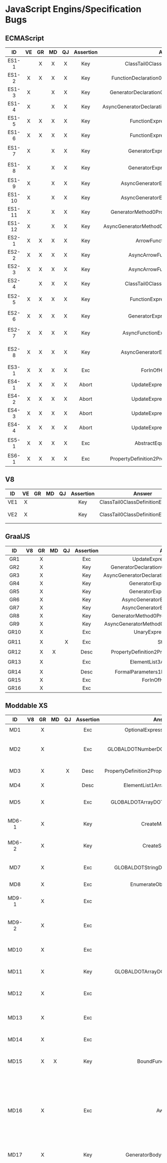 # JavaScript Engins/Specification Bugs

## ECMAScript
|ID    |VE|GR|MD|QJ|Assertion|Answer                                                 |Confirmed|Example|
|:-:|:-:|:-:|:-:|:-:|:-:|:-:|:-:|:-|
|ES1-1 |  |X |X |X |Key      |ClassTail0ClassDefinitionEvaluation3                   |Y        |`class A{}`|
|ES1-2 |X |X |X |X |Key      |FunctionDeclaration0InstantiateFunctionObject0         |Y        |`function f(){}`|
|ES1-3 |X |  |X |X |Key      |GeneratorDeclaration0InstantiateFunctionObject0        |Y        |`function*f(){}`|
|ES1-4 |X |  |X |X |Key      |AsyncGeneratorDeclaration0InstantiateFunctionObject0   |Y        |`async function*f(){}`|
|ES1-5 |X |X |X |X |Key      |FunctionExpression0Evaluation0                         |Y        |`var x=function (){}`|
|ES1-6 |X |X |X |X |Key      |FunctionExpression0Evaluation1                         |Y        |`var x=function f(){}`|
|ES1-7 |X |  |X |X |Key      |GeneratorExpression0Evaluation0                        |Y        |`var x=function*(){}`|
|ES1-8 |X |  |X |X |Key      |GeneratorExpression0Evaluation1                        |Y        |`var x=function*f(){}`|
|ES1-9 |X |  |X |X |Key      |AsyncGeneratorExpression0Evaluation0                   |Y        |`var x=async function*(){}`|
|ES1-10|X |  |X |X |Key      |AsyncGeneratorExpression0Evaluation1                   |Y        |`var x=async function*f(){}`|
|ES1-11|X |  |X |X |Key      |GeneratorMethod0PropertyDefinitionEvaluation0          |Y        |`var x={*f(){}}`|
|ES1-12|X |  |X |X |Key      |AsyncGeneratorMethod0PropertyDefinitionEvaluation0     |Y        |`var x={async*f(){}}`|
|ES2-1 |X |X |X |X |Key      |ArrowFunction0Evaluation0                              |Y        |`var x=(x=>x)(()=>{});`|
|ES2-2 |X |X |X |X |Key      |AsyncArrowFunction0Evaluation0                         |Y        |`var x=(x=>x)(async x=>{});`|
|ES2-3 |X |X |X |X |Key      |AsyncArrowFunction1Evaluation0                         |Y        |`var x=(x=>x)(async()=>{});`|
|ES2-4 |  |X |X |X |Key      |ClassTail0ClassDefinitionEvaluation3                   |Y        |`var x=(x=>x)(class{});`|
|ES2-5 |X |X |X |X |Key      |FunctionExpression0Evaluation0                         |Y        |`var x=(x=>x)(function(){});`|
|ES2-6 |X |X |X |X |Key      |GeneratorExpression0Evaluation0                        |Y        |`var x=(x=>x)(function*(){});`|
|ES2-7 |X |X |X |X |Key      |AsyncFunctionExpression0Evaluation0                    |Y        |`var x=(x=>x)(async function(){});`|
|ES2-8 |X |X |X |X |Key      |AsyncGeneratorExpression0Evaluation0                   |Y        |`var x=(x=>x)(async function*(){});`|
|ES3-1 |X |X |X |X |Exc      |ForInOfHeadEvaluation                                  |Y        |`for(x in{});`|
|ES4-1 |X |X |X |X |Abort    |UpdateExpression1Evaluation0                           |Y        |`x++;`|
|ES4-2 |X |X |X |X |Abort    |UpdateExpression2Evaluation0                           |Y        |`x--;`|
|ES4-3 |X |X |X |X |Abort    |UpdateExpression3Evaluation0                           |Y        |`++x;`|
|ES4-4 |X |X |X |X |Abort    |UpdateExpression4Evaluation0                           |Y        |`--x;`|
|ES5-1 |X |X |X |X |Exc      |AbstractEqualityComparison                             |Y        |`0=={valueOf:()=>{throw 42;}};`|
|ES6-1 |X |X |X |X |Exc      |PropertyDefinition2PropertyDefinitionEvaluation0       |N        |`var x={p:class extends 42{}};`|

## V8
|ID |VE|GR|MD|QJ|Assertion|Answer                               |Confirmed|Example|
|:-:|:-:|:-:|:-:|:-:|:-:|:-:|:-:|:-|
|VE1|X |  |  |  |Key      |ClassTail0ClassDefinitionEvaluation3 |Y        |`class A{}`|
|VE2|X |  |  |  |Key      |ClassTail0ClassDefinitionEvaluation3 |Y        |`var x=(x=>x)(class{});`|

## GraalJS
|ID  |V8|GR|MD|QJ|Assertion|Answer                                              |Confirmed|Example|
|:-:|:-:|:-:|:-:|:-:|:-:|:-:|:-:|:-|
|GR1 |  |X |  |  |Exc      |UpdateExpression3Evaluation0                        |Y        |`++undefined;`|
|GR2 |  |X |  |  |Key      |GeneratorDeclaration0InstantiateFunctionObject0     |Y        |`function*f(){}`|
|GR3 |  |X |  |  |Key      |AsyncGeneratorDeclaration0InstantiateFunctionObject0|Y        |`async function*f(){}`|
|GR4 |  |X |  |  |Key      |GeneratorExpression0Evaluation0                     |Y        |`var x=function*(){}`|
|GR5 |  |X |  |  |Key      |GeneratorExpression0Evaluation1                     |Y        |`var x=function*f(){}`|
|GR6 |  |X |  |  |Key      |AsyncGeneratorExpression0Evaluation0                |Y        |`var x=async function*(){}`|
|GR7 |  |X |  |  |Key      |AsyncGeneratorExpression0Evaluation1                |Y        |`var x=async function*f(){}`|
|GR8 |  |X |  |  |Key      |GeneratorMethod0PropertyDefinitionEvaluation0       |Y        |`var x={*f(){}}`|
|GR9 |  |X |  |  |Key      |AsyncGeneratorMethod0PropertyDefinitionEvaluation0  |Y        |`var x={async*f(){}}`|
|GR10|  |X |  |  |Exc      |UnaryExpression1Evaluation0                         |Y        |`delete"str"[0];`|
|GR11|  |X |  |X |Exc      |StringPad                                           |Y        |`var x="42".padStart(Infinity,"");`|
|GR12|  |X |X |  |Desc     |PropertyDefinition2PropertyDefinitionEvaluation0    |Y        |`var x={42:class{}};`|
|GR13|  |X |  |  |Exc      |ElementList3ArrayAccumulation1                      |Y        |`var x=[undefined,,...[undefined]];`|
|GR14|  |X |  |  |Desc     |FormalParameters1ExpectedArgumentCount0             |Y        |`function x (...[x]){}`|
|GR15|  |X |  |  |Exc      |ForInOfHeadEvaluation                               |Y        |`for(let x of x);`|
|GR16|  |X |  |  |Exc      |-                                                   |Y        |`(...{x})=>{};`|

## Moddable XS
|ID   |V8|GR|MD|QJ|Assertion|Answer                                           |Confirmed|Example|
|:-:|:-:|:-:|:-:|:-:|:-:|:-:|:-:|:-|
|MD1  |  |X |  |  |Exc      |OptionalExpression0Evaluation0                   |Y        |`var x = TypeError ( x ?. ( ) ) ;`|
|MD2  |  |X |  |  |Exc      |GLOBALDOTNumberDOTprototypeDOTtoString           |Y        |`var x = Number . prototype . toString . call ( new Number ( 0 ) , 0 ) ;`|
|MD3  |  |X |  |X |Desc     |PropertyDefinition2PropertyDefinitionEvaluation0 |Y        |`var x = { 42 : class   { x (  ) {  } } } ;`|
|MD4  |  |X |  |  |Desc     |ElementList1ArrayAccumulation1                   |Y        |`var x = [ , ... '' ] ;`|
|MD5  |  |X |  |  |Exc      |GLOBALDOTArrayDOTprototypeDOTtoString            |Y        |`Array . prototype . toString . call ( function x (  ) {  } ) ;`|
|MD6-1|  |X |  |  |Key      |CreateMapIterator                                |Y        |`var x = Map . prototype . keys . call ( new Map ( ) ) ;`|
|MD6-2|  |X |  |  |Key      |CreateSetIterator                                |Y        |`var x = Set . prototype . values . call ( new Set ( ) ) ;`|
|MD7  |  |X |  |  |Exc      |GLOBALDOTStringDOTprototypeDOTsplit              |Y        |`String . prototype . split . call ( 1 , Symbol . species , 0 , 0 ) ;`|
|MD8  |  |X |  |  |Exc      |EnumerateObjectProperties                        |Y        |`for ( x in 'str' ) ;`|
|MD9-1|  |X |  |  |Exc      |-                                                |Y        |`var x = { p : 0 } ; ( { p : ( Symbol . match ) } = x ) ;`|
|MD9-2|  |X |  |  |Exc      |-                                                |Y        |`var x = [ 1 , 2 , 3 ] ; ( [ , ( Symbol . isConcatSpreadable ) ] = x ) ;`|
|MD10 |  |X |  |  |Exc      |-                                                |Y        |`var x = [ 1 , 2 , 3 ] ; ( [ , undefined ] = x ) ;`|
|MD11 |  |X |  |  |Key      |GLOBALDOTArrayDOTprototypeDOTslice               |Y        |`var x = Array . prototype . slice . call ( 'str' , { } , ~ x ) ;`|
|MD12 |  |X |  |  |Exc      |-                                                |Y        |`switch ( '' ) { default : ; class x extends { x } { } }`|
|MD13 |  |X |  |  |Exc      |-                                                |Y        |`async function * x ( ) { class x extends new . target { ; } } ; x ( ) ;`|
|MD14 |  |X |  |  |Exc      |-                                                |Y        |`do do ; while ( '' ) ; while ( BigInt ( 0 ) ) ;`|
|MD15 |  |X |X |  |Key      |BoundFunctionCreate                              |Y        |`var x = Function . prototype . bind . call ( ( ) => { } , ( Symbol . replace ) ) ;`|
|MD16 |  |X |  |  |Exc      |Await                                            |Y        |`var x = Promise . race ( { [ Symbol . asyncIterator ] : function ( ) { ; } , [ Symbol . iterator ] : async function ( ) { ; await x ( ) ; } } ) ; async function * x ( ... { ... x } ) { } throw 42 ; async function x ( x ) { ; x ( 42 ) ; }`|
|MD17 |  |X |  |  |Key      |GeneratorBody0EvaluateBody0                      |Y        |`var x = x `` ; function * x ( ... [ ] ) { }`|
|MD18 |  |X |  |  |Desc     |ToPropertyDescriptor                             |Y        |`var x = Object . defineProperty ( class { static x ( ) { } } , { [ "set" ] : ( ) => { throw { [ Symbol . toPrimitive ] : function ( x ) { } } ; } , [ { [ Symbol . toPrimitive ] : function ( x ) { } } ] : { [ Symbol . toPrimitive ] : function ( x ) { } } , [ { [ Symbol . toPrimitive ] : function ( x ) { } } ] : async function ( ) { } , [ "get" ] : { [ Symbol . toPrimitive ] : function ( x ) { } } , [ { [ Symbol . toPrimitive ] : function ( x ) { } } ] : { [ Symbol . toPrimitive ] : function ( x ) { } } , [ { [ Symbol . toPrimitive ] : function ( x ) { } } ] : { [ Symbol . toPrimitive ] : function ( x ) { } } } , { [ "set" ] : ( ) => { throw '' ; } , [ { [ Symbol . toPrimitive ] : function ( x ) { } } ] : { [ Symbol . toPrimitive ] : function ( x ) { } } , [ { [ Symbol . toPrimitive ] : function ( x ) { } } ] : async function ( ) { } , [ "get" ] : function ( ) { } , [ { [ Symbol . toPrimitive ] : function ( x ) { } } ] : async function ( x ) { } , [ { [ Symbol . toPrimitive ] : function ( x ) { } } ] : { [ Symbol . toPrimitive ] : function ( x ) { } } } ) ;`|

## QuickJS
|ID |V8|GR|MD|QJ|Assertion|Answer                                               |Confirmed|Example|
|:-:|:-:|:-:|:-:|:-:|:-:|:-:|:-:|:-|
|QJ1|  |  |X |X |Exc      |StringPad                                            |Y        |var x = String . prototype . padStart . call ( 42n , Infinity , [ ] ) ;|
|QJ2|  |  |X |  |Exc      |FunctionDeclarationInstantiation                     |Y        |var x = x `` ; function * x ( ... { [ '' ] : { } = x } ) { ; var [ x , , ... x ] = x ; }|
|QJ3|  |  |X |  |Var      |ArrayBindingPattern1IteratorBindingInitialization0   |Y        |var [ x ] = { [ Symbol . asyncIterator ] : false , [ Symbol . iterator ] : function * ( ) { ; return 0 ; yield 0 ; } } ;|
|QJ4|  |X |X |  |Key      |GLOBALDOTFunctionDOTprototypeDOTbind                 |Y        |var x = Function . prototype . bind . call ( async x => x , 0 ) ;|
|QJ5|  |  |X |  |Exc      |FunctionRestParameter0IteratorBindingInitialization0 |Y        |var x = { x ( ... { x = x } ) { } } ; var [ , , ] = class extends x ?. x ( ) { ; } ;|
|QJ6|  |  |X |  |Key      |SpreadElement0ArrayAccumulation0                     |Y        |var x = [ ... [ , ] ] ;|
